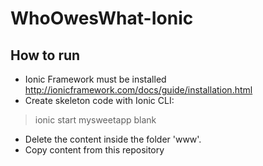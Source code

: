 # WhoOwesWhat-Ionic

## How to run
- Ionic Framework must be installed http://ionicframework.com/docs/guide/installation.html
- Create skeleton code with Ionic CLI: 
> ionic start mysweetapp blank

- Delete the content inside the folder 'www'.
- Copy content from this repository

